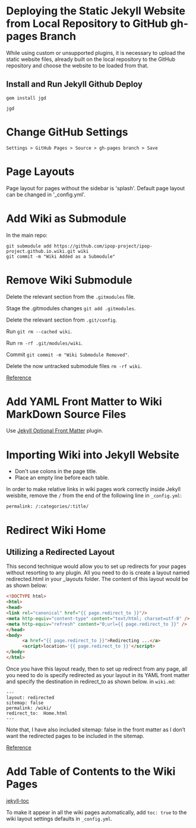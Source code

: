 # Deploying the Static Jekyll Website from Local Repository to GitHub gh-pages Branch

While using custom or unsupported plugins, it is necessary to upload the static website files, already built on the local repository to the GitHub repository and choose the website to be loaded from that.

## Install and Run Jekyll Github Deploy

```gem install jgd```

```jgd```

# Change GitHub Settings

```Settings > GitHub Pages > Source > gh-pages branch > Save```

# Page Layouts

Page layout for pages without the sidebar is 'splash'. Default page layout can be changed in '_config.yml'.

# Add Wiki as Submodule

In the main repo:

```
git submodule add https://github.com/ipop-project/ipop-project.github.io.wiki.git wiki
git commit -m "Wiki Added as a Submodule"
```

# Remove Wiki Submodule

Delete the relevant section from the `.gitmodules` file.

Stage the .gitmodules changes `git add .gitmodules`.

Delete the relevant section from `.git/config`.

Run `git rm --cached wiki`.

Run `rm -rf .git/modules/wiki`.

Commit `git commit -m "Wiki Submodule Removed"`.

Delete the now untracked submodule files `rm -rf wiki`.

[Reference](https://git.wiki.kernel.org/index.php/GitSubmoduleTutorial#Removal)

# Add YAML Front Matter to Wiki MarkDown Source Files

Use [Jekyll Optional Front Matter](https://github.com/benbalter/jekyll-optional-front-matter
) plugin.

# Importing Wiki into Jekyll Website

- Don't use colons in the page title.
- Place an empty line before each table.

In order to make relative links in wiki pages work correctly inside Jekyll weisbite, remove the `/` from the end of the following line in `_config.yml`:
```
permalink: /:categories/:title/
```

# Redirect Wiki Home

## Utilizing a Redirected Layout
This second technique would allow you to set up redirects for your pages without resorting to any plugin. All you need to do is create a layout named redirected.html in your _layouts folder. The content of this layout would be as shown below:

```html
<!DOCTYPE html>
<html>
<head>
<link rel="canonical" href="{{ page.redirect_to }}"/>
<meta http-equiv="content-type" content="text/html; charset=utf-8" />
<meta http-equiv="refresh" content="0;url={{ page.redirect_to }}" />
</head>
<body>
      <a href="{{ page.redirect_to }}">Redirecting ...</a>
      <script>location='{{ page.redirect_to }}'</script>
</body>
</html>
```

Once you have this layout ready, then to set up redirect from any page, all you need to do is specify redirected as your layout in its YAML front matter and specify the destination in redirect_to as shown below. in `wiki.md`:

```
---
layout: redirected
sitemap: false
permalink: /wiki/
redirect_to:  Home.html
---
```

Note that, I have also included sitemap: false in the front matter as I don’t want the redirected pages to be included in the sitemap.

[Reference](https://superdevresources.com/redirects-jekyll-github-pages/)

# Add Table of Contents to the Wiki Pages

[jekyll-toc](https://github.com/toshimaru/jekyll-toc)

To make it appear in all the wiki pages automatically, add `toc: true` to the wiki layout settings defaults in `_config.yml`.